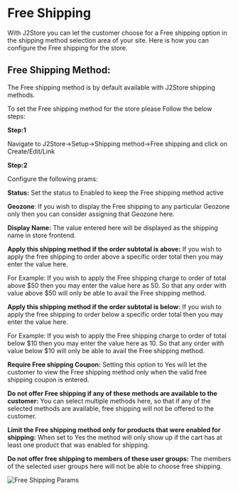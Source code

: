 # Free Shipping

With J2Store you can let the customer choose for a Free shipping option in the shipping method selection area of your site. Here is how you can configure the Free shipping for the store.

## Free Shipping Method: <a href="#methods" id="methods"></a>

The Free shipping method is by default available with J2Store shipping methods.

To set the Free shipping method for the store please Follow the below steps:

**Step:1**

Navigate to J2Store->Setup->Shipping method->Free shipping and click on Create/Edit/Link

**Step:2**

Configure the following prams:

**Status:** Set the status to Enabled to keep the Free shipping method active

**Geozone**: If you wish to display the Free shipping to any particular Geozone only then you can consider assigning that Geozone here.

**Display Name:** The value entered here will be displayed as the shipping name in store frontend.

**Apply this shipping method if the order subtotal is above:** If you wish to apply the free shipping to order above a specific order total then you may enter the value here.

For Example: If you wish to apply the Free shipping charge to order of total above $50 then you may enter the value here as 50. So that any order with value above $50 will only be able to avail the Free shipping method.

**Apply this shipping method if the order subtotal is below:** If you wish to apply the free shipping to order below a specific order total then you may enter the value here.

For Example: If you wish to apply the Free shipping charge to order of total below $10 then you may enter the value here as 10. So that any order with value below $10 will only be able to avail the Free shipping method.

**Require Free shipping Coupon:**  Setting this option to Yes will let the customer to view the Free shipping method only when the valid free shipping coupon is entered.

**Do not offer Free shipping if any of these methods are available to the customer:** You can select multiple methods here, so that if any of the selected methods are available, free shipping will not be offered to the customer.

**Limit the Free shipping method only for products that were enabled for shipping:** When set to Yes the method will only show up if the cart has at least one product that was enabled for shipping.

**Do not offer free shipping to members of these user groups:** The members of the selected user groups here will not be able to choose free shipping.

![Free Shipping Params](../../.gitbook/assets/freeshipping.png)

## &#x20;<a href="#methods" id="methods"></a>

